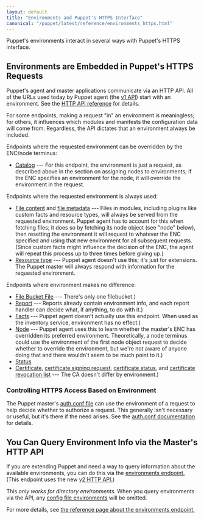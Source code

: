 ```yaml
---
layout: default
title: "Environments and Puppet's HTTPS Interface"
canonical: "/puppet/latest/reference/environments_https.html"
---
```


[v1 api]: /references/3.8.latest/developer/file.http_api_index.html#V1_API_Services
[http_api]: /references/3.8.latest/developer/file.http_api_index.html
[auth.conf file]: ./config_file_auth.html
[config_file_envs]: ./environments_classic.html


Puppet's environments interact in several ways with Puppet's HTTPS interface.

Environments are Embedded in Puppet's HTTPS Requests
-----

Puppet's agent and master applications communicate via an HTTP API. All of the URLs used today by Puppet agent (the [v1 API][]) start with an environment. See the [HTTP API reference][http_api] for details.

For some endpoints, making a request "in" an environment is meaningless; for others, it influences which modules and manifests the configuration data will come from. Regardless, the API dictates that an environment always be included.

Endpoints where the requested environment can be overridden by the ENC/node terminus:

- [Catalog](/references/3.8.latest/developer/file.http_catalog.html) --- For this endpoint, the environment is just a request, as described above in the section on assigning nodes to environments; if the ENC specifies an environment for the node, it will override the environment in the request.

Endpoints where the requested environment is always used:

- [File content](/references/3.8.latest/developer/file.http_file_content.html) and [file metadata](/references/3.8.latest/developer/file.http_file_metadata.html) --- Files in modules, including plugins like custom facts and resource types, will always be served from the requested environment. Puppet agent has to account for this when fetching files; it does so by fetching its node object (see "node" below), then resetting the environment it will request to whatever the ENC specified and using that new environment for all subsequent requests. (Since custom facts might influence the decision of the ENC, the agent will repeat this process up to three times before giving up.)
- [Resource type](/references/3.8.latest/developer/file.http_resource_type.html) --- Puppet agent doesn't use this; it's just for extensions. The Puppet master will always respond with information for the requested environment.

Endpoints where environment makes no difference:

- [File Bucket File](/references/3.8.latest/developer/file.http_file_bucket_file.html) --- There's only one filebucket.)
- [Report](/references/3.8.latest/developer/file.http_report.html) --- Reports already contain environment info, and each report handler can decide what, if anything, to do with it.)
- [Facts](/references/3.8.latest/developer/file.http_facts.html) --- Puppet agent doesn't actually use this endpoint. When used as the inventory service, environment has no effect.)
- [Node](/references/3.8.latest/developer/file.http_node.html) --- Puppet agent uses this to learn whether the master's ENC has overridden its preferred environment. Theoretically, a node terminus could use the environment of the first node object request to decide whether to override the environment, but we're not aware of anyone doing that and there wouldn't seem to be much point to it.)
- [Status](/references/3.8.latest/developer/file.http_status.html)
- [Certificate](/references/3.8.latest/developer/file.http_certificate.html), [certificate signing request](/references/3.8.latest/developer/file.http_certificate_request.html), [certificate status](/references/3.8.latest/developer/file.http_certificate_status.html), and [certificate revocation list](/references/3.8.latest/developer/file.http_certificate_revocation_list.html) --- The CA doesn't differ by environment.)

### Controlling HTTPS Access Based on Environment

The Puppet master's [auth.conf file][] can use the environment of a request to help decide whether to authorize a request. This generally isn't necessary or useful, but it's there if the need arises. See the [auth.conf documentation][auth.conf file] for details.

You Can Query Environment Info via the Master's HTTP API
-----

If you are extending Puppet and need a way to query information about the available environments, you can do this via the [environments endpoint.][env_endpoint] (This endpoint uses the new [v2 HTTP API.][v2_api])

This _only works for directory environments._ When you query environments via the API, any [config file environments][config_file_envs] will be omitted.

For more details, see [the reference page about the environments endpoint.][env_endpoint]

[v2_api]: /references/3.8.latest/developer/file.http_api_index.html#V2_HTTP_API
[env_endpoint]: /references/3.8.latest/developer/file.http_environments.html

